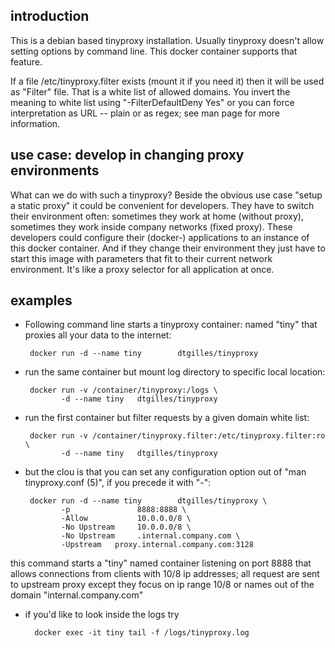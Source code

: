 ## introduction

This is a debian based tinyproxy installation. Usually tinyproxy doesn't allow setting options by command line. This docker container supports that feature.

If a file /etc/tinyproxy.filter exists (mount it if you need it) then it will be used as "Filter" file. That is a white list of allowed domains. You invert the meaning to white list using "-FilterDefaultDeny Yes" or you can force interpretation as URL -- plain or as regex; see man page for more information.

## use case: develop in changing proxy environments

What can we do with such a tinyproxy? Beside the obvious use case "setup a static proxy" it could be convenient for developers. They have to switch their environment often: sometimes they work at home (without proxy), sometimes they work inside company networks (fixed proxy). These developers could configure their (docker-) applications to an instance of this docker container. And if they change their environment they just have to start this image with parameters that fit to their current network environment. It's like a proxy selector for all application at once.



## examples

 * Following command line starts a tinyproxy container: named "tiny" that proxies all your data to the internet:

        docker run -d --name tiny        dtgilles/tinyproxy

 * run the same container but mount log directory to specific local location:

        docker run -v /container/tinyproxy:/logs \
               -d --name tiny   dtgilles/tinyproxy

 * run the first container but filter requests by a given domain white list:

        docker run -v /container/tinyproxy.filter:/etc/tinyproxy.filter:ro \
               -d --name tiny   dtgilles/tinyproxy

 * but the clou is that you can set any configuration option out of "man tinyproxy.conf (5)", if you precede it with "-":

        docker run -d --name tiny        dtgilles/tinyproxy \
               -p               8888:8888 \
               -Allow           10.0.0.0/8 \
               -No Upstream     10.0.0.0/8 \
               -No Upstream     .internal.company.com \
               -Upstream   proxy.internal.company.com:3128

 this command starts a "tiny" named container listening on port 8888 that allows connections from clients with 10/8 ip addresses; all request are sent to upstream proxy except they focus on ip range 10/8 or names out of the domain "internal.company.com"

 * if you'd like to look inside the logs try

         docker exec -it tiny tail -f /logs/tinyproxy.log

